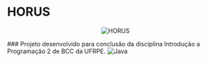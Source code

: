 # HORUS

<p align="center">
<img alt="HORUS" src="https://i.redd.it/n7lbmotqo9a71.png"/>
</p>
### Projeto desenvolvido para conclusão da disciplina Introdução a Programação 2 de BCC da UFRPE. 


<img alt="Java" src="https://img.shields.io/badge/java-%23ED8B00.svg?style=for-the-badge&logo=java&logoColor=white"/>


